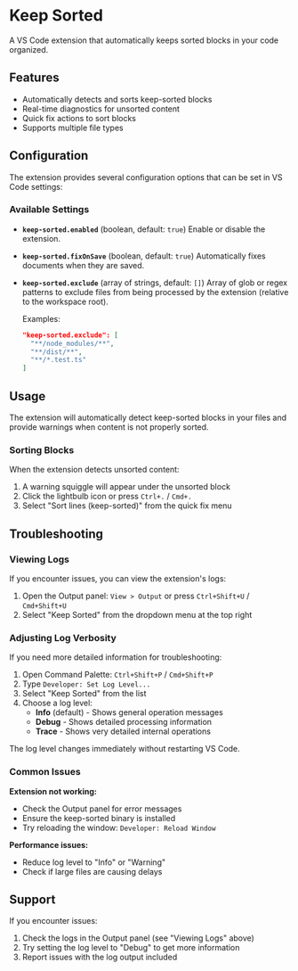 # Keep Sorted

A VS Code extension that automatically keeps sorted blocks in your code organized.

## Features

- Automatically detects and sorts keep-sorted blocks
- Real-time diagnostics for unsorted content
- Quick fix actions to sort blocks
- Supports multiple file types

## Configuration

The extension provides several configuration options that can be set in VS Code settings:

### Available Settings

- **`keep-sorted.enabled`** (boolean, default: `true`) Enable or disable the extension.

- **`keep-sorted.fixOnSave`** (boolean, default: `true`) Automatically fixes documents when they are
  saved.

- **`keep-sorted.exclude`** (array of strings, default: `[]`) Array of glob or regex patterns to
  exclude files from being processed by the extension (relative to the workspace root).

  Examples:

  ```json
  "keep-sorted.exclude": [
    "**/node_modules/**",
    "**/dist/**",
    "**/*.test.ts"
  ]
  ```

## Usage

The extension will automatically detect keep-sorted blocks in your files and provide warnings when
content is not properly sorted.

### Sorting Blocks

When the extension detects unsorted content:

1. A warning squiggle will appear under the unsorted block
2. Click the lightbulb icon or press `Ctrl+.` / `Cmd+.`
3. Select "Sort lines (keep-sorted)" from the quick fix menu

## Troubleshooting

### Viewing Logs

If you encounter issues, you can view the extension's logs:

1. Open the Output panel: `View > Output` or press `Ctrl+Shift+U` / `Cmd+Shift+U`
2. Select "Keep Sorted" from the dropdown menu at the top right

### Adjusting Log Verbosity

If you need more detailed information for troubleshooting:

1. Open Command Palette: `Ctrl+Shift+P` / `Cmd+Shift+P`
2. Type `Developer: Set Log Level...`
3. Select "Keep Sorted" from the list
4. Choose a log level:
   - **Info** (default) - Shows general operation messages
   - **Debug** - Shows detailed processing information
   - **Trace** - Shows very detailed internal operations

The log level changes immediately without restarting VS Code.

### Common Issues

**Extension not working:**

- Check the Output panel for error messages
- Ensure the keep-sorted binary is installed
- Try reloading the window: `Developer: Reload Window`

**Performance issues:**

- Reduce log level to "Info" or "Warning"
- Check if large files are causing delays

## Support

If you encounter issues:

1. Check the logs in the Output panel (see "Viewing Logs" above)
2. Try setting the log level to "Debug" to get more information
3. Report issues with the log output included
